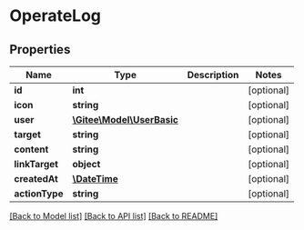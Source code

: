 # OperateLog

## Properties

Name | Type | Description | Notes
------------ | ------------- | ------------- | -------------
**id** | **int** |  | [optional] 
**icon** | **string** |  | [optional] 
**user** | [**\Gitee\Model\UserBasic**](UserBasic.md) |  | [optional] 
**target** | **string** |  | [optional] 
**content** | **string** |  | [optional] 
**linkTarget** | **object** |  | [optional] 
**createdAt** | [**\DateTime**](https://www.php.net/class.datetime) |  | [optional] 
**actionType** | **string** |  | [optional] 

[[Back to Model list]](../../README.md#documentation-for-models) [[Back to API list]](../../README.md#documentation-for-api-endpoints) [[Back to README]](../../README.md)


